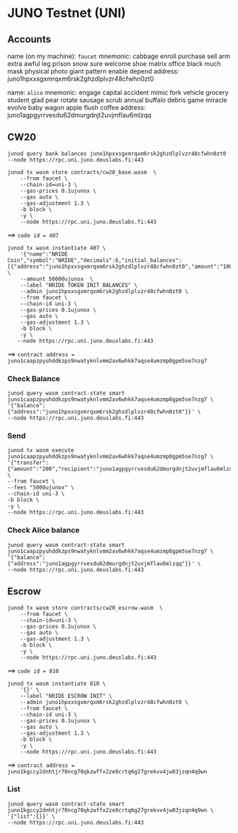 # JUNO Testnet (UNI)

## Accounts

name (on my machine): `faucet`
mnemonic: cabbage enroll purchase sell arm extra awful leg prison snow sure welcome shoe matrix office black much mask physical photo giant pattern enable depend
address: juno1hpxxsgxmrqxm6rsk2ghzdlplvzr48cfwhn0zt0


name: `alice`
mnemonic: engage capital accident mimic fork vehicle grocery student glad pear rotate sausage scrub annual buffalo debris game miracle evolve baby wagon apple flush coffee
address: juno1agpgyrrvesdu62dmurgdnjt2uvjmflau6mlzqq

## CW20

```
junod query bank balances juno1hpxxsgxmrqxm6rsk2ghzdlplvzr48cfwhn0zt0 --node https://rpc.uni.juno.deuslabs.fi:443
```

```
junod tx wasm store contracts/cw20_base.wasm  \
    --from faucet \
    --chain-id=uni-3 \
    --gas-prices 0.1ujunox \
    --gas auto \
    --gas-adjustment 1.3 \
    -b block \
    -y \
    --node https://rpc.uni.juno.deuslabs.fi:443
```

==> `code id = 407`

```
junod tx wasm instantiate 407 \
    '{"name":"NRIDE Coin","symbol":"NRIDE","decimals":6,"initial_balances":[{"address":"juno1hpxxsgxmrqxm6rsk2ghzdlplvzr48cfwhn0zt0","amount":"1000000"}]}' \
    --amount 50000ujunox  \
    --label "NRIDE TOKEN INIT BALANCES" \
    --admin juno1hpxxsgxmrqxm6rsk2ghzdlplvzr48cfwhn0zt0 \
    --from faucet \
    --chain-id uni-3 \
    --gas-prices 0.1ujunox \
    --gas auto \
    --gas-adjustment 1.3 \
    -b block \
    -y \
   --node https://rpc.uni.juno.deuslabs.fi:443
```

==> `contract address = juno1caapzpyuhddkzps9nwatyknlvmm2av6whkk7aqse4umzmp0gpm5se7nzg7`

### Check Balance

```
junod query wasm contract-state smart juno1caapzpyuhddkzps9nwatyknlvmm2av6whkk7aqse4umzmp0gpm5se7nzg7 \
'{"balance":{"address":"juno1hpxxsgxmrqxm6rsk2ghzdlplvzr48cfwhn0zt0"}}' \
--node https://rpc.uni.juno.deuslabs.fi:443
```

### Send 

```
junod tx wasm execute juno1caapzpyuhddkzps9nwatyknlvmm2av6whkk7aqse4umzmp0gpm5se7nzg7 \
'{"transfer":{"amount":"200","recipient":"juno1agpgyrrvesdu62dmurgdnjt2uvjmflau6mlzqq"}}' \
--from faucet \
--fees "5000ujunox" \
--chain-id uni-3 \
-b block \
-y \
--node https://rpc.uni.juno.deuslabs.fi:443
```
### Check Alice balance

```
junod query wasm contract-state smart juno1caapzpyuhddkzps9nwatyknlvmm2av6whkk7aqse4umzmp0gpm5se7nzg7 \
'{"balance":{"address":"juno1agpgyrrvesdu62dmurgdnjt2uvjmflau6mlzqq"}}' \
--node https://rpc.uni.juno.deuslabs.fi:443
```

## Escrow

```
junod tx wasm store contracts/cw20_escrow.wasm  \
    --from faucet \
    --chain-id=uni-3 \
    --gas-prices 0.1ujunox \
    --gas auto \
    --gas-adjustment 1.3 \
    -b block \
    -y \
    --node https://rpc.uni.juno.deuslabs.fi:443
```

==> `code id = 810`

```
junod tx wasm instantiate 810 \
    '{}' \
    --label "NRIDE ESCROW INIT" \
    --admin juno1hpxxsgxmrqxm6rsk2ghzdlplvzr48cfwhn0zt0 \
    --from faucet \
    --chain-id uni-3 \
    --gas-prices 0.1ujunox \
    --gas auto \
    --gas-adjustment 1.3 \
    -b block \
    -y \
    --node https://rpc.uni.juno.deuslabs.fi:443
```

==> `contract address = juno1kgccy2dnhtjr70ncg70qkzwffx2ze8crtq6g27grekvv4jw03jzqn4q9wn`

### List

```
junod query wasm contract-state smart juno1kgccy2dnhtjr70ncg70qkzwffx2ze8crtq6g27grekvv4jw03jzqn4q9wn \
'{"list":{}}' \
--node https://rpc.uni.juno.deuslabs.fi:443
```